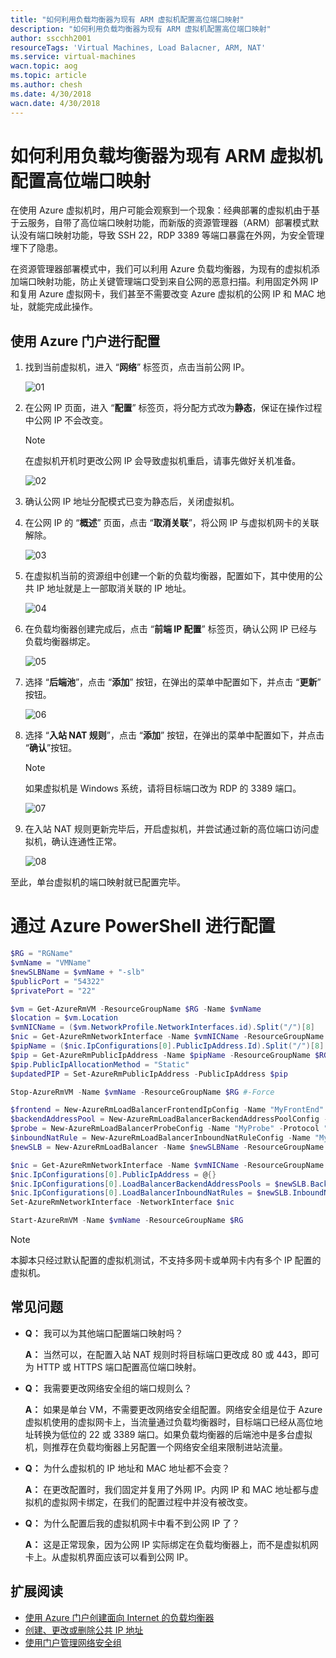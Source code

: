 ```yaml
---
title: "如何利用负载均衡器为现有 ARM 虚拟机配置高位端口映射"
description: "如何利用负载均衡器为现有 ARM 虚拟机配置高位端口映射"
author: sscchh2001
resourceTags: 'Virtual Machines, Load Balacner, ARM, NAT'
ms.service: virtual-machines
wacn.topic: aog
ms.topic: article
ms.author: chesh
ms.date: 4/30/2018
wacn.date: 4/30/2018
---
```


# 如何利用负载均衡器为现有 ARM 虚拟机配置高位端口映射

在使用 Azure 虚拟机时，用户可能会观察到一个现象：经典部署的虚拟机由于基于云服务，自带了高位端口映射功能，而新版的资源管理器（ARM）部署模式默认没有端口映射功能，导致 SSH 22，RDP 3389 等端口暴露在外网，为安全管理埋下了隐患。

在资源管理器部署模式中，我们可以利用 Azure 负载均衡器，为现有的虚拟机添加端口映射功能，防止关键管理端口受到来自公网的恶意扫描。利用固定外网 IP 和复用 Azure 虚拟网卡，我们甚至不需要改变 Azure 虚拟机的公网 IP 和 MAC 地址，就能完成此操作。

## 使用 Azure 门户进行配置

1. 找到当前虚拟机，进入 “**网络**” 标签页，点击当前公网 IP。

    ![01](media/aog-virtual-machines-arm-howto-configure-nat-rule-by-load-balancer/01.png)

2. 在公网 IP 页面，进入 “**配置**” 标签页，将分配方式改为**静态**，保证在操作过程中公网 IP 不会改变。

    > [!NOTE]
    > 在虚拟机开机时更改公网 IP 会导致虚拟机重启，请事先做好关机准备。

    ![02](media/aog-virtual-machines-arm-howto-configure-nat-rule-by-load-balancer/02.png)

3. 确认公网 IP 地址分配模式已变为静态后，关闭虚拟机。

4. 在公网 IP 的 “**概述**” 页面，点击 “**取消关联**”，将公网 IP 与虚拟机网卡的关联解除。

    ![03](media/aog-virtual-machines-arm-howto-configure-nat-rule-by-load-balancer/03.png)

5. 在虚拟机当前的资源组中创建一个新的负载均衡器，配置如下，其中使用的公共 IP 地址就是上一部取消关联的 IP 地址。

    ![04](media/aog-virtual-machines-arm-howto-configure-nat-rule-by-load-balancer/04.png)

6. 在负载均衡器创建完成后，点击 “**前端 IP 配置**” 标签页，确认公网 IP 已经与负载均衡器绑定。

    ![05](media/aog-virtual-machines-arm-howto-configure-nat-rule-by-load-balancer/05.png)

7. 选择 “**后端池**”，点击 “**添加**” 按钮，在弹出的菜单中配置如下，并点击 “**更新**” 按钮。

    ![06](media/aog-virtual-machines-arm-howto-configure-nat-rule-by-load-balancer/06.png)

8. 选择 “**入站 NAT 规则**”，点击 “**添加**” 按钮，在弹出的菜单中配置如下，并点击 “**确认**”按钮。

    > [!NOTE]
    > 如果虚拟机是 Windows 系统，请将目标端口改为 RDP 的 3389 端口。

    ![07](media/aog-virtual-machines-arm-howto-configure-nat-rule-by-load-balancer/07.png)

9. 在入站 NAT 规则更新完毕后，开启虚拟机，并尝试通过新的高位端口访问虚拟机，确认连通性正常。

    ![08](media/aog-virtual-machines-arm-howto-configure-nat-rule-by-load-balancer/08.png)

至此，单台虚拟机的端口映射就已配置完毕。

# 通过 Azure PowerShell 进行配置

```powershell
$RG = "RGName"
$vmName = "VMName"
$newSLBName = $vmName + "-slb"
$publicPort = "54322"
$privatePort = "22"

$vm = Get-AzureRmVM -ResourceGroupName $RG -Name $vmName
$location = $vm.Location
$vmNICName = ($vm.NetworkProfile.NetworkInterfaces.id).Split("/")[8]
$nic = Get-AzureRmNetworkInterface -Name $vmNICName -ResourceGroupName $rg
$pipName = ($nic.IpConfigurations[0].PublicIpAddress.Id).Split("/")[8]
$pip = Get-AzureRmPublicIpAddress -Name $pipName -ResourceGroupName $RG
$pip.PublicIpAllocationMethod = "Static"
$updatedPIP = Set-AzureRmPublicIpAddress -PublicIpAddress $pip

Stop-AzureRmVM -Name $vmName -ResourceGroupName $RG #-Force

$frontend = New-AzureRmLoadBalancerFrontendIpConfig -Name "MyFrontEnd" -PublicIpAddress $updatedPIP
$backendAddressPool = New-AzureRmLoadBalancerBackendAddressPoolConfig -Name "MyBackendAddPoolConfig02" 
$probe = New-AzureRmLoadBalancerProbeConfig -Name "MyProbe" -Protocol "TCP" -Port $publicPort -IntervalInSeconds 5 -ProbeCount 2
$inboundNatRule = New-AzureRmLoadBalancerInboundNatRuleConfig -Name "MyinboundNatRule1" -FrontendIPConfiguration $frontend -Protocol "TCP" -FrontendPort $publicPort -BackendPort $privatePort -IdleTimeoutInMinutes 5
$newSLB = New-AzureRmLoadBalancer -Name $newSLBName -ResourceGroupName $RG -Location $location -FrontendIpConfiguration $frontend -BackendAddressPool $backendAddressPool -Probe $probe -InboundNatRule $inboundNatRule

$nic = Get-AzureRmNetworkInterface -Name $vmNICName -ResourceGroupName $rg
$nic.IpConfigurations[0].PublicIpAddress = @{}
$nic.IpConfigurations[0].LoadBalancerBackendAddressPools = $newSLB.BackendAddressPools[0]
$nic.IpConfigurations[0].LoadBalancerInboundNatRules = $newSLB.InboundNatRules[0]
Set-AzureRmNetworkInterface -NetworkInterface $nic

Start-AzureRmVM -Name $vmName -ResourceGroupName $RG
```

> [!NOTE]
> 本脚本只经过默认配置的虚拟机测试，不支持多网卡或单网卡内有多个 IP 配置的虚拟机。

## 常见问题

- **Q：** 我可以为其他端口配置端口映射吗？

    **A：** 当然可以，在配置入站 NAT 规则时将目标端口更改成 80 或 443，即可为 HTTP 或 HTTPS 端口配置高位端口映射。

- **Q：** 我需要更改网络安全组的端口规则么？

    **A：** 如果是单台 VM，不需要更改网络安全组配置。网络安全组是位于 Azure 虚拟机使用的虚拟网卡上，当流量通过负载均衡器时，目标端口已经从高位地址转换为低位的 22 或 3389 端口。如果负载均衡器的后端池中是多台虚拟机，则推荐在负载均衡器上另配置一个网络安全组来限制进站流量。

- **Q：** 为什么虚拟机的 IP 地址和 MAC 地址都不会变？

    **A：** 在更改配置时，我们固定并复用了外网 IP。内网 IP 和 MAC 地址都与虚拟机的虚拟网卡绑定，在我们的配置过程中并没有被改变。

- **Q：** 为什么配置后我的虚拟机网卡中看不到公网 IP 了？

    **A：** 这是正常现象，因为公网 IP 实际绑定在负载均衡器上，而不是虚拟机网卡上。从虚拟机界面应该可以看到公网 IP。

## 扩展阅读

- [使用 Azure 门户创建面向 Internet 的负载均衡器](https://docs.azure.cn/zh-cn/load-balancer/load-balancer-get-started-internet-portal)
- [创建、更改或删除公共 IP 地址](https://docs.azure.cn/zh-cn/virtual-network/virtual-network-public-ip-address)
- [使用门户管理网络安全组](https://docs.azure.cn/zh-cn/virtual-network/virtual-network-manage-nsg-arm-portal)